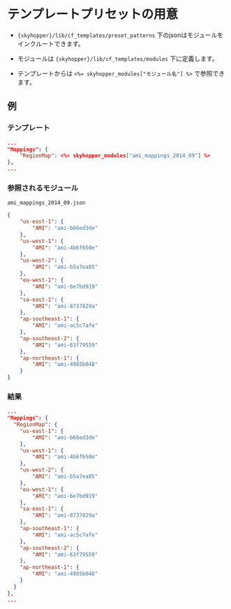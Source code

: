 # テンプレートプリセットの用意
* `{skyhopper}/lib/cf_templates/preset_patterns` 下のjsonはモジュールをインクルートできます。
* モジュールは `{skyhopper}/lib/cf_templates/modules` 下に定義します。

* テンプレートからは `<%= skyhopper_modules["モジュール名"] %>` で参照できます。

## 例

### テンプレート
```json
...
"Mappings": {
    "RegionMap": <%= skyhopper_modules["ami_mappings_2014_09"] %>
},
...
```
### 参照されるモジュール
`ami_mappings_2014_09.json`
```json
{
    "us-east-1": {
        "AMI": "ami-b66ed3de"
    },
    "us-west-1": {
        "AMI": "ami-4b6f650e"
    },
    "us-west-2": {
        "AMI": "ami-b5a7ea85"
    },
    "eu-west-1": {
        "AMI": "ami-6e7bd919"
    },
    "sa-east-1": {
        "AMI": "ami-8737829a"
    },
    "ap-southeast-1": {
        "AMI": "ami-ac5c7afe"
    },
    "ap-southeast-2": {
        "AMI": "ami-63f79559"
    },
    "ap-northeast-1": {
        "AMI": "ami-4985b048"
    }
}
```

### 結果
```json
...
"Mappings": {
  "RegionMap": {
    "us-east-1": {
        "AMI": "ami-b66ed3de"
    },
    "us-west-1": {
        "AMI": "ami-4b6f650e"
    },
    "us-west-2": {
        "AMI": "ami-b5a7ea85"
    },
    "eu-west-1": {
        "AMI": "ami-6e7bd919"
    },
    "sa-east-1": {
        "AMI": "ami-8737829a"
    },
    "ap-southeast-1": {
        "AMI": "ami-ac5c7afe"
    },
    "ap-southeast-2": {
        "AMI": "ami-63f79559"
    },
    "ap-northeast-1": {
        "AMI": "ami-4985b048"
    }
  }
},
...
```
